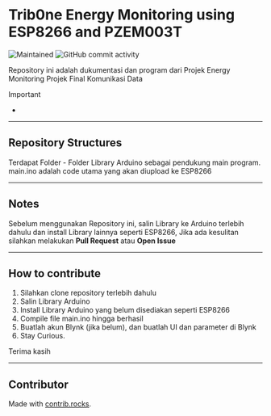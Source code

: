 # Trib0ne Energy Monitoring using ESP8266 and PZEM003T

![Maintained](https://img.shields.io/badge/Maintained%3F-yes-green.svg) ![GitHub commit activity](https://img.shields.io/github/commit-activity/w/tribone23/EnergyMonitor)

Repository ini adalah dukumentasi dan program dari Projek Energy Monitoring Projek Final Komunikasi Data

> [!IMPORTANT]
-
---

## Repository Structures

Terdapat Folder - Folder Library Arduino sebagai pendukung main program. main.ino adalah code utama yang akan diupload ke ESP8266

---

## Notes

Sebelum menggunakan Repository ini, salin Library ke Arduino terlebih dahulu dan install Library lainnya seperti ESP8266, Jika ada kesulitan silahkan melakukan **Pull Request** atau **Open Issue**

---

## How to contribute

1. Silahkan clone repository terlebih dahulu
2. Salin Library Arduino
3. Install Library Arduino yang belum disediakan seperti ESP8266
4. Compile file main.ino hingga berhasil
5. Buatlah akun Blynk (jika belum), dan buatlah UI dan parameter di Blynk
6. Stay Curious.

Terima kasih

---

## Contributor


Made with [contrib.rocks](https://contrib.rocks).

